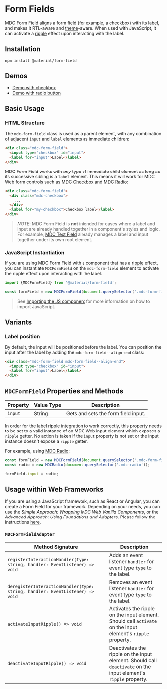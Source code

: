 <!--docs:
title: "Form Fields"
layout: detail
section: components
path: /catalog/input-controls/form-fields/
-->

# Form Fields

MDC Form Field aligns a form field (for example, a checkbox) with its label, and makes it RTL-aware and [theme](../mdc-theme)-aware.
When used with JavaScript, it can activate a [ripple](../mdc-ripple) effect upon interacting with the label.

## Installation

```
npm install @material/form-field
```

## Demos

<ul class="icon-list">
  <li class="icon-list-item icon-list-item--link">
    <a href="https://material-components-web.appspot.com/checkbox.html">Demo with checkbox</a>
  </li>
  <li class="icon-list-item icon-list-item--link">
    <a href="https://material-components-web.appspot.com/radio.html">Demo with radio button</a>
  </li>
</ul>

## Basic Usage

### HTML Structure

The `mdc-form-field` class is used as a parent element, with any combination of adjacent `input` and `label` elements as
immediate children:

```html
<div class="mdc-form-field">
  <input type="checkbox" id="input">
  <label for="input">Label</label>
</div>
```

MDC Form Field works with _any_ type of immediate child element as long as its successive sibling is a `label` element.
This means it will work for MDC Web form controls such as [MDC Checkbox](../mdc-checkbox) and [MDC Radio](../mdc-radio):

```html
<div class="mdc-form-field">
  <div class="mdc-checkbox">
    ...
  </div>
  <label for="my-checkbox">Checkbox label</label>
</div>
```

> _NOTE_: MDC Form Field is **not** intended for cases where a label and input are already handled together in a component's styles and logic. For example, [MDC Text Field](../mdc-text-field) already manages a label and input together under its own root element.

### JavaScript Instantiation

If you are using MDC Form Field with a component that has a [ripple](../mdc-ripple) effect, you can instantiate `MDCFormField` on the `mdc-form-field` element to activate the ripple effect upon interacting with the label.

```js
import {MDCFormField} from '@material/form-field';

const formField = new MDCFormField(document.querySelector('.mdc-form-field'));
```

> See [Importing the JS component](../../docs/importing-js.md) for more information on how to import JavaScript.

## Variants

### Label position

By default, the input will be positioned before the label. You can position the input after the label by adding the `mdc-form-field--align-end` class:

```html
<div class="mdc-form-field mdc-form-field--align-end">
  <input type="checkbox" id="input">
  <label for="input">Label</label>
</div>
```

## `MDCFormField` Properties and Methods

Property | Value Type | Description
--- | --- | ---
`input` | String | Gets and sets the form field input. 

In order for the label ripple integration to work correctly, this property needs to be set to a valid instance of an MDC Web input element which exposes a `ripple` getter. No action is taken if the `input` property is not set or the input instance doesn't expose a `ripple` getter.

For example, using [MDC Radio](../mdc-radio):

```javascript
const formField = new MDCFormField(document.querySelector('.mdc-form-field'));
const radio = new MDCRadio(document.querySelector('.mdc-radio'));

formField.input = radio;
```

## Usage within Web Frameworks

If you are using a JavaScript framework, such as React or Angular, you can create a Form Field for your framework. Depending on your needs, you can use the _Simple Approach: Wrapping MDC Web Vanilla Components_, or the _Advanced Approach: Using Foundations and Adapters_. Please follow the instructions [here](../../docs/integrating-into-frameworks.md).

### `MDCFormFieldAdapter`

| Method Signature | Description |
| --- | --- |
| `registerInteractionHandler(type: string, handler: EventListener) => void` | Adds an event listener `handler` for event type `type` to the label. |
| `deregisterInteractionHandler(type: string, handler: EventListener) => void` | Removes an event listener `handler` for event type `type` to the label. |
| `activateInputRipple() => void` | Activates the ripple on the input element. Should call `activate` on the input element's `ripple` property. |
| `deactivateInputRipple() => void` | Deactivates the ripple on the input element. Should call `deactivate` on the input element's `ripple` property. |
